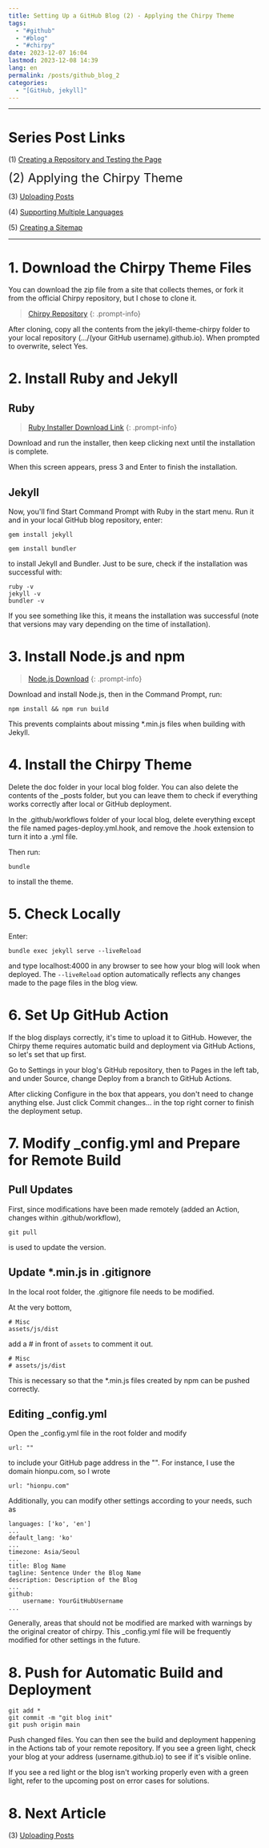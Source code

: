```yaml
---
title: Setting Up a GitHub Blog (2) - Applying the Chirpy Theme
tags:
  - "#github"
  - "#blog"
  - "#chirpy"
date: 2023-12-07 16:04
lastmod: 2023-12-08 14:39
lang: en
permalink: /posts/github_blog_2
categories:
  - "[GitHub, jekyll]"
---
```


---
# Series Post Links
(1) [Creating a Repository and Testing the Page](https://hionpu.com/posts/github_blog_1) 

<font size = "5">(2) Applying the Chirpy Theme </font >

(3) [Uploading Posts](https://hionpu.com/posts/github_blog_3) 

(4) [Supporting Multiple Languages](https://hionpu.com/posts/github_blog_4) 

(5) [Creating a Sitemap](https://hionpu.com/posts/github_blog_5) 

***

# 1. Download the Chirpy Theme Files
You can download the zip file from a site that collects themes, or fork it from the official Chirpy repository, but I chose to clone it.

>[Chirpy Repository](https://github.com/cotes2020/jekyll-theme-chirpy.git) 
{: .prompt-info}

After cloning, copy all the contents from the jekyll-theme-chirpy folder to your local repository (…/(your GitHub username).github.io). When prompted to overwrite, select Yes.

# 2. Install Ruby and Jekyll
## Ruby
>[Ruby Installer Download Link](https://rubyinstaller.org/downloads/)
{: .prompt-info}

Download and run the installer, then keep clicking next until the installation is complete.

When this screen appears, press 3 and Enter to finish the installation.

## Jekyll
Now, you'll find Start Command Prompt with Ruby in the start menu. Run it and in your local GitHub blog repository, enter:

```shell
gem install jekyll
```

```shell
gem install bundler
```
to install Jekyll and Bundler. Just to be sure, check if the installation was successful with:
```shell
ruby -v
jekyll -v
bundler -v
```

If you see something like this, it means the installation was successful (note that versions may vary depending on the time of installation).

# 3. Install Node.js and npm
>[Node.js Download](https://nodejs.org/en/)
{: .prompt-info}

Download and install Node.js, then in the Command Prompt, run:

```shell
npm install && npm run build
```

This prevents complaints about missing \*.min.js files when building with Jekyll.

# 4. Install the Chirpy Theme
Delete the doc folder in your local blog folder. You can also delete the contents of the _posts folder, but you can leave them to check if everything works correctly after local or GitHub deployment.

In the .github/workflows folder of your local blog, delete everything except the file named pages-deploy.yml.hook, and remove the .hook extension to turn it into a .yml file.

Then run:
```shell
bundle
```
to install the theme.

# 5. Check Locally
Enter:
```shell
bundle exec jekyll serve --liveReload
```
and type localhost:4000 in any browser to see how your blog will look when deployed. The `--liveReload` option automatically reflects any changes made to the page files in the blog view.

# 6. Set Up GitHub Action
If the blog displays correctly, it's time to upload it to GitHub. However, the Chirpy theme requires automatic build and deployment via GitHub Actions, so let's set that up first.

Go to Settings in your blog's GitHub repository, then to Pages in the left tab, and under Source, change Deploy from a branch to GitHub Actions.

After clicking Configure in the box that appears, you don't need to change anything else. Just click Commit changes… in the top right corner to finish the deployment setup.

# 7. Modify \_config.yml and Prepare for Remote Build

## Pull Updates
First, since modifications have been made remotely (added an Action, changes within .github/workflow), 
``` shell
git pull
```
is used to update the version.

## Update \*.min.js in .gitignore
In the local root folder, the .gitignore file needs to be modified.

At the very bottom, 
```shell
# Misc
assets/js/dist
```
add a # in front of `assets` to comment it out.

```shell
# Misc
# assets/js/dist
```
This is necessary so that the \*.min.js files created by npm can be pushed correctly.

## Editing \_config.yml
Open the \_config.yml file in the root folder and modify 
```shell
url: ""
```
to include your GitHub page address in the "". For instance, I use the domain hionpu.com, so I wrote
```shell
url: "hionpu.com"
```
Additionally, you can modify other settings according to your needs, such as
```shell
languages: ['ko', 'en']
...
default_lang: 'ko'
...
timezone: Asia/Seoul
...
title: Blog Name
tagline: Sentence Under the Blog Name
description: Description of the Blog
...
github:
	username: YourGitHubUsername
...
```
Generally, areas that should not be modified are marked with warnings by the original creator of chirpy. This \_config.yml file will be frequently modified for other settings in the future.
# 8. Push for Automatic Build and Deployment
```shell
git add *
git commit -m "git blog init"
git push origin main
```
Push changed files. You can then see the build and deployment happening in the Actions tab of your remote repository. If you see a green light, check your blog at your address (username.github.io) to see if it's visible online.

If you see a red light or the blog isn't working properly even with a green light, refer to the upcoming post on error cases for solutions.

# 8. Next Article
(3) [Uploading Posts](https://hionpu.com/posts/github_blog_3) 
